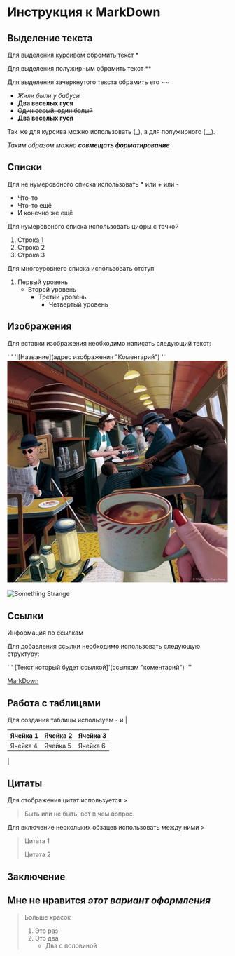 # Инструкция к MarkDown

## Выделение текста

Для выделения курсивом обромить текст *

Для выделения полужирным обрамить текст **

Для выделения зачеркнутого текста обрамить его ~~

+ *Жили были у бабуси*
+ **Два веселых гуся**
+ ~~Один серый, один белый~~
+ **Два веселых гуся**

Так же для курсива можно использовать (_), а для полужирного (__).

_Таким образом можно **совмещать форматирование**_

## Списки

Для не нумеровоного списка использовать * или + или -

+ Что-то
+ Что-то ещё
+ И конечно же ещё

Для нумеровоного списка использовать цифры с точкой

1. Строка 1
2. Строка 2
3. Строка 3

Для многоуровнего списка использовать отступ

1. Первый уровень
    + Второй уровень
        + Третий уровень
            + Четвертый уровень

## Изображения

Для вставки изображения необходимо написать следующий текст:

'''
'![Название](адрес изображения "Коментарий")
'''
![Horor](2.jpg "Что-то тут не так")

![Something Strange](https://i01.fotocdn.net/s126/e5c398cbb8df493e/public_pin_l/2868587606.jpg "Что-то тут не так")

## Ссылки

Информация по ссылкам

Для добавления ссылки необходимо использовать следующую структуру:

'''
[Текст который будет ссылкой]'(ссылкам "коментарий")
'''

[MarkDown](https://ru.markdown.net.br/ "Большая инструкция к MD")

## Работа с таблицами

Для создания таблицы используем - и |

| Ячейка 1 | Ячейка 2 | Ячейка 3|
|----------|----------|---------|
| Ячейка 4 | Ячейка 5 | Ячейка 6|
|

## Цитаты

Для отображения цитат используется >

>Быть или не быть, вот в чем вопрос.

Для включение нескольких обзацев использовать между ними >

>Цитата 1
>
>Цитата 2

## Заключение

## Мне **не нравится** _этот вариант оформления_

> Больше красок
>
> 1. Это раз
> 2. Это два
>       + Два с половиной

